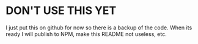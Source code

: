 # DON'T USE THIS YET
I just put this on github for now so there is a backup of the code. When its ready I will publish to NPM, make this README not useless, etc.
